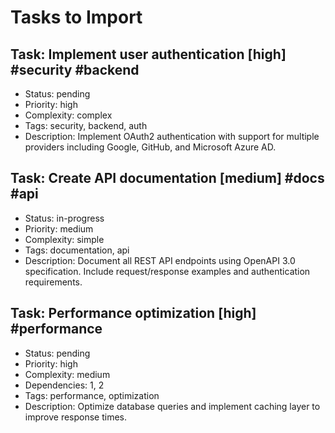 # Tasks to Import

## Task: Implement user authentication [high] #security #backend
- Status: pending
- Priority: high
- Complexity: complex
- Tags: security, backend, auth
- Description:
  Implement OAuth2 authentication with support for multiple providers
  including Google, GitHub, and Microsoft Azure AD.

## Task: Create API documentation [medium] #docs #api
- Status: in-progress  
- Priority: medium
- Complexity: simple
- Tags: documentation, api
- Description:
  Document all REST API endpoints using OpenAPI 3.0 specification.
  Include request/response examples and authentication requirements.

## Task: Performance optimization [high] #performance
- Status: pending
- Priority: high
- Complexity: medium
- Dependencies: 1, 2
- Tags: performance, optimization
- Description:
  Optimize database queries and implement caching layer
  to improve response times.